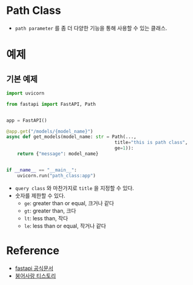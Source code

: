 # Path Class
- `path parameter` 를 좀 더 다양한 기능을 통해 사용할 수 있는 클래스.

# 예제
## 기본 예제
```python
import uvicorn

from fastapi import FastAPI, Path


app = FastAPI()

@app.get("/models/{model_name}")
async def get_models(model_name: str = Path(...,
                                        title="this is path class",
                                        ge=1)):
    return {"message": model_name}


if __name__ == "__main__":
    uvicorn.run("path_class:app")
```
- `query class` 와 마찬가지로 `title` 을 지정할 수 있다.
- 숫자를 제한할 수 있다.
    - `ge`: greater than or equal, 크거나 같다
    - `gt`: greater than, 크다
    - `lt`: less than, 작다
    - `le`: less than or equal, 작거나 같다

# Reference
- [fastapi 공식문서](https://fastapi.tiangolo.com/ko/)
- [붕어사랑 티스토리](https://lucky516.tistroy.com/category/Fast%20API)